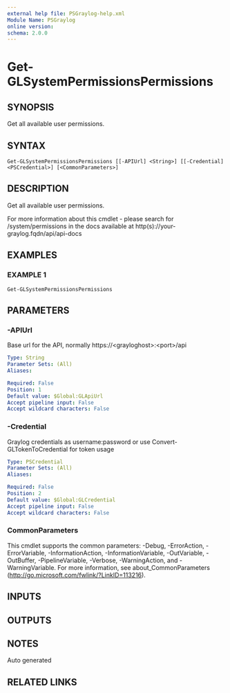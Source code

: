 ```yaml
---
external help file: PSGraylog-help.xml
Module Name: PSGraylog
online version:
schema: 2.0.0
---
```


# Get-GLSystemPermissionsPermissions

## SYNOPSIS
Get all available user permissions.

## SYNTAX

```
Get-GLSystemPermissionsPermissions [[-APIUrl] <String>] [[-Credential] <PSCredential>] [<CommonParameters>]
```

## DESCRIPTION
Get all available user permissions.


For more information about this cmdlet - please search for /system/permissions in the docs available at http(s)://your-graylog.fqdn/api/api-docs

## EXAMPLES

### EXAMPLE 1
```
Get-GLSystemPermissionsPermissions
```

## PARAMETERS

### -APIUrl
Base url for the API, normally https://\<grayloghost\>:\<port\>/api

```yaml
Type: String
Parameter Sets: (All)
Aliases:

Required: False
Position: 1
Default value: $Global:GLApiUrl
Accept pipeline input: False
Accept wildcard characters: False
```

### -Credential
Graylog credentials as username:password or use Convert-GLTokenToCredential for token usage

```yaml
Type: PSCredential
Parameter Sets: (All)
Aliases:

Required: False
Position: 2
Default value: $Global:GLCredential
Accept pipeline input: False
Accept wildcard characters: False
```

### CommonParameters
This cmdlet supports the common parameters: -Debug, -ErrorAction, -ErrorVariable, -InformationAction, -InformationVariable, -OutVariable, -OutBuffer, -PipelineVariable, -Verbose, -WarningAction, and -WarningVariable.
For more information, see about_CommonParameters (http://go.microsoft.com/fwlink/?LinkID=113216).

## INPUTS

## OUTPUTS

## NOTES
Auto generated

## RELATED LINKS
